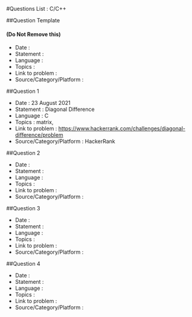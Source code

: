 #Questions List : C/C++

##Question Template 
#### (Do Not Remove this)
- Date :
- Statement : 
- Language :
- Topics :
- Link to problem :
- Source/Category/Platform :

##Question 1
- Date : 23 August 2021
- Statement : Diagonal Difference
- Language : C
- Topics : matrix, 
- Link to problem : https://www.hackerrank.com/challenges/diagonal-difference/problem
- Source/Category/Platform : HackerRank

##Question 2
- Date :
- Statement : 
- Language :
- Topics :
- Link to problem :
- Source/Category/Platform :

##Question 3
- Date :
- Statement : 
- Language :
- Topics :
- Link to problem :
- Source/Category/Platform :

##Question 4
- Date :
- Statement : 
- Language :
- Topics :
- Link to problem :
- Source/Category/Platform :
